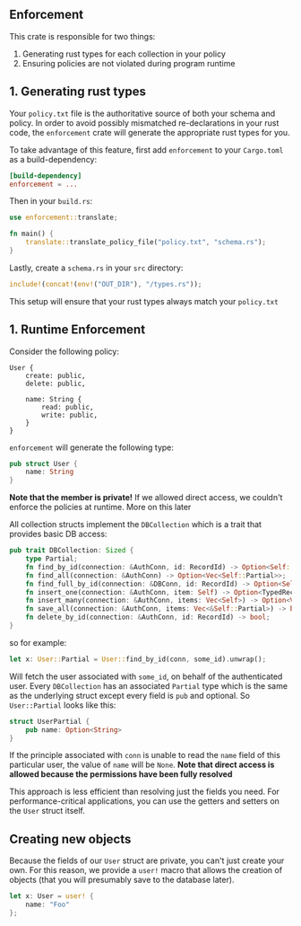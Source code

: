## Enforcement

This crate is responsible for two things:
1. Generating rust types for each collection in your policy
2. Ensuring policies are not violated during program runtime

## 1. Generating rust types
Your `policy.txt` file is the authoritative source of both your schema and
policy. In order to avoid possibly mismatched re-declarations in your rust
code, the `enforcement` crate will generate the appropriate rust types for
you.

To take advantage of this feature, first add `enforcement` to your
`Cargo.toml` as a build-dependency:

```toml
[build-dependency]
enforcement = ...
```

Then in your `build.rs`:

```rust
use enforcement::translate;

fn main() {
    translate::translate_policy_file("policy.txt", "schema.rs");
}
```

Lastly, create a `schema.rs` in your `src` directory:

```rust
include!(concat!(env!("OUT_DIR"), "/types.rs"));
```

This setup will ensure that your rust types always match your `policy.txt`


## 1. Runtime Enforcement

Consider the following policy:
```
User {
    create: public,
    delete: public,

    name: String {
        read: public,
        write: public,
    }
}
```

`enforcement` will generate the following type:

```rust
pub struct User {
    name: String
}
```

**Note that the member is private!**
If we allowed direct access, we couldn't enforce the policies at runtime. More on this later

All collection structs implement the `DBCollection` which is a trait that
provides basic DB access:

```rust
pub trait DBCollection: Sized {
    type Partial;
    fn find_by_id(connection: &AuthConn, id: RecordId) -> Option<Self::Partial>;
    fn find_all(connection: &AuthConn) -> Option<Vec<Self::Partial>>;
    fn find_full_by_id(connection: &DBConn, id: RecordId) -> Option<Self>;
    fn insert_one(connection: &AuthConn, item: Self) -> Option<TypedRecordId<Self>>;
    fn insert_many(connection: &AuthConn, items: Vec<Self>) -> Option<Vec<TypedRecordId<Self>>>;
    fn save_all(connection: &AuthConn, items: Vec<&Self::Partial>) -> bool;
    fn delete_by_id(connection: &AuthConn, id: RecordId) -> bool;
}
```

so for example:

```rust
let x: User::Partial = User::find_by_id(conn, some_id).unwrap();
```

Will fetch the user associated with `some_id`, on behalf of the authenticated user. 
Every `DBCollection` has an associated `Partial` type which is the same as the underlying struct except every field is `pub` and optional. So `User::Partial` looks like this:

```rust
struct UserPartial {
    pub name: Option<String>
}
```

If the principle associated with `conn` is unable to read the `name` field of this particular user, the value of `name` will be `None`. **Note that direct access is allowed because the permissions have been fully resolved**

This approach is less efficient than resolving just the fields you need. For
performance-critical applications, you can use the getters and setters on the
`User` struct itself.


## Creating new objects
Because the fields of our `User` struct are private, you can't just create your own.
For this reason, we provide a `user!` macro that allows the creation of objects (that you will presumably save to the database later).

```rust
let x: User = user! {
    name: "Foo"
};
```






